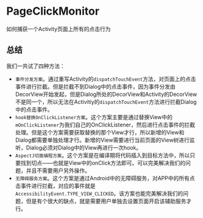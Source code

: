 # PageClickMonitor
如何捕获一个Activity页面上所有的点击行为


## 总结

我们一共试了四种方法：

* `事件分发方案`。通过重写Activity的`dispatchTouchEvent`方法，对页面上的点击事件进行拦截。但是拦截不到Dialog中的点击事件，因为事件分发由DecorView开始发起，但是Dialog所处的DecorView和Activity的DecorView不是同一个，所以无法在Activitiy的`dispatchTouchEvent`方法进行拦截Dialog中的点击事件。
* `hook替换OnClickListener方案`。这个方案主要是通过替换View中的`mOnClickListener`为我们自己的OnClickListener，然后进行点击事件的拦截处理。但是这个方案需要获取替换的那个View才行，所以新增的View和Dialog都需要单独处理才行。新增的View需要进行当前页面的View树进行监听，Dialog必须对Dialog中的View再进行一次hook。
* `AspectJ切面编程方案`。这个方案是在编译期将代码插入到目标方法中，所以只要找到切点——也就是View中的onClick方法即可。可以完美解决我们的问题，并且不需要用户另外操作。
* `无障碍服务方案`。这个方案是通过Android中的无障碍服务，对APP中的所有点击事件进行拦截，对应的事件就是`AccessibilityEvent.TYPE_VIEW_CLICKED`。该方案也能完美解决我们的问题，但是有个很大的缺点，就是需要用户单独去设置页面开启该辅助服务才行。